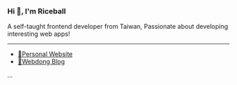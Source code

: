 <h3 >Hi 👋, I'm Riceball</h3>
<p>A self-taught frontend developer from Taiwan, Passionate about developing interesting web apps!</p>

---

- [🏡Personal Website](https://weweweb.pages.dev/)
- [📝Webdong Blog](https://www.webdong.dev/)
<!--START_SECTION:feed-->
...
<!--END_SECTION:feed-->

